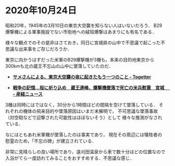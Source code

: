 # 2020年10月24日 


昭和20年，1945年の3月10日の東京大空襲を知らない人はいないだろう．
B29爆撃機による軍事施設でない市街地への絨毯爆撃はあまりにも有名である．



様々な観点でのその是非はさておき，同日に宮城県の山中で不思議で起こった不思議な出来事をご存じだろうか．



東京に向かうはずだった米軍のB29爆撃機が3機も，本来の目的地東京から300kmも北の蔵王不忘山の山中に墜落していたのだ．



* **[サメさんによる、東京大空襲の夜に起きたもう一つのこと - Togetter](https://togetter.com/li/640178)**

* **[戦争の記憶…桜に祈り込め　蔵王連峰、爆撃機墜落で死亡の米兵慰霊　宮城　 - 産経ニュース](https://www.sankei.com/region/news/170623/rgn1706230031-n1.html)**



3機は同時にはではなく，30分から1時間ほどの間隔を空けて墜落している．
それぞれの機体の飛来目的や墜落原因はいまだ未解明で，
不可思議な墜落事故（対空砲などで迎撃された可能性はほぼないそう）として
様々な推測がなされている．


なにはともあれ米軍機が墜落したのは事実であり，
現在その周辺には犠牲者の慰霊のため，「不忘の碑」が建立されている．



非常に見晴らしの良い場所であり，遠刈田温泉から車で数十分ほどの位置なので
入浴がてら一度訪れてみることをおすすめする．不思議な感じ．